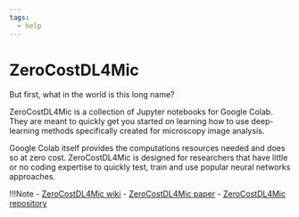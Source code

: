 ```yaml
---
tags:
  - help
---
```

# ZeroCostDL4Mic

But first, what in the world is this long name?

ZeroCostDL4Mic is a collection of Jupyter notebooks for Google Colab. They are
meant to quickly get you started on learning how to use deep-learning methods
specifically created for microscopy image analysis.

Google Colab itself provides the computations resources needed and does so at
zero cost. ZeroCostDL4Mic is designed for researchers that have little or no
coding expertise to quickly test, train and use popular neural networks
approaches.

!!!Note
    - [ZeroCostDL4Mic wiki](https://github.com/HenriquesLab/ZeroCostDL4Mic/wiki)
    - [ZeroCostDL4Mic paper](https://www.nature.com/articles/s41467-021-22518-0)
    - [ZeroCostDL4Mic repository](https://github.com/HenriquesLab/ZeroCostDL4Mic)
